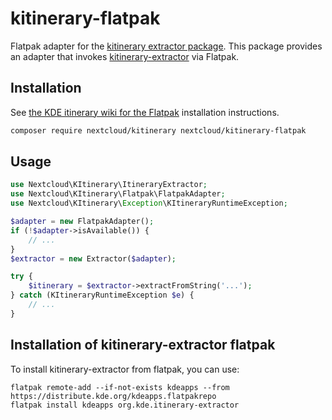 <!--
  - SPDX-FileCopyrightText: 2019 Nextcloud GmbH and Nextcloud contributors
  - SPDX-License-Identifier: AGPL-3.0-or-later
-->

# kitinerary-flatpak

Flatpak adapter for the [kitinerary extractor package](https://packagist.org/packages/nextcloud/kitinerary). This package provides an adapter that invokes [kitinerary-extractor](https://github.com/KDE/itinerary) via Flatpak.

## Installation

See [the KDE itinerary wiki for the Flatpak](https://community.kde.org/KDE_PIM/KDE_Itinerary#Plasma_Mobile.2C_Flatpak) installation instructions.

```sh
composer require nextcloud/kitinerary nextcloud/kitinerary-flatpak
```

## Usage

```php
use Nextcloud\KItinerary\ItineraryExtractor;
use Nextcloud\KItinerary\Flatpak\FlatpakAdapter;
use Nextcloud\KItinerary\Exception\KItineraryRuntimeException;

$adapter = new FlatpakAdapter();
if (!$adapter->isAvailable()) {
    // ...
}
$extractor = new Extractor($adapter);

try {
    $itinerary = $extractor->extractFromString('...');
} catch (KItineraryRuntimeException $e) {
    // ...
}
```

## Installation of kitinerary-extractor flatpak

To install kitinerary-extractor from flatpak, you can use:
```
flatpak remote-add --if-not-exists kdeapps --from https://distribute.kde.org/kdeapps.flatpakrepo
flatpak install kdeapps org.kde.itinerary-extractor
```
